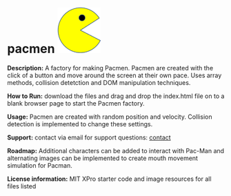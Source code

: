 # pacmen    <img src="PacMan1.png" width=100px>

**Description:** A factory for making Pacmen. Pacmen are created with the click of a button and move around the screen at their own pace. Uses array methods, collision detetction and DOM manipulation techniques.

**How to Run:** download the files and drag and drop the index.html file on to a blank browser page to start the Pacmen factory.

**Usage:** Pacmen are created with random position and velocity. Collision detection is implemented to change these settings. 

**Support:** contact via email for support questions: <a href="mailto:rkotzin@gmail.com">contact</a>

**Roadmap:** Additional characters can be added to interact with Pac-Man and alternating images can be implemented to create mouth movement simulation for Pacman. 

**License information:** MIT XPro starter code and image resources for all files listed



